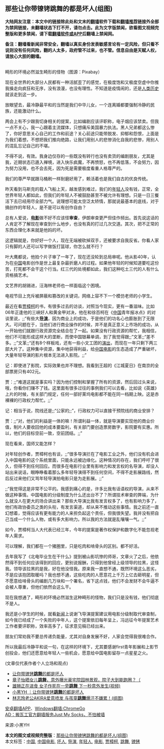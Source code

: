  <h2>那些让你带镣铐跳舞的都是坏人(组图)</h2> <p class="notice"><b>大陆网友注意：本文中的链接除此处和文末的<a href="https://github.com/bannedbook/fanqiang" >翻墙</a>软件下载和<a href="https://github.com/killgcd/justmysocks/blob/master/README.md">翻墙推荐</a>链接外全部为禁网链接，未翻墙状态下打不开，请勿点击。此为文字版禁闻，欲看图文视频完整版和更多禁闻，请下载<a href="https://github.com/bannedbook/fanqiang">翻墙软件或APP</a>后翻墙上禁闻网。</p><p>备注：翻墙看新闻非常安全，翻墙以真实身份发表敏感言论有一定风险，但只看不说则没有任何风险，翻的人太多，政府管不过来，也不管。信息自由是天赋人权，请放心大胆的翻墙。</b></p>  <div class="entry"> <p><br />畸形的环境必然滋生畸形的怪物（图源：Pixabay） </p> <p>现在全世界的大部分人民都有一种活腻歪了的感觉，在极度饱和又极度空虚中你推我搡走向疯狂和无序，没有浪漫，也没有理性。不知道是疫情闹的，还是<span class='wp_keywordlink'><a href="https://www.bannedbook.org/forum3/topic1750.html" title="考古学禁区-被掩藏的人类历史" target="_blank">人类历史</a></span>就该走到这一步。 </p> <p>放眼望去，最冷静最平和的当然是我们中华儿女，一个连离婚都要强制冷静的民族，还能激动什么。</p> <p>两会上有不少跟我切身相关的提案，比如编剧应该评职称，电子烟应该禁卖。但我一点不关心，我一心跟着主流媒体，只想痛斥美国暴力执法。黑人兄弟都这么惨了，你好意思关心自己的工作和前途？关心前途只能带脱发、抑郁和怨恨，上面是为我们着想，不想把我们推向绝路，让我们用别人的悲惨消化自我的悲惨，用别人的混乱忘记自己的不堪。</p> <p>不得不说，有效。我身边仅存的一些既没有转行也没有卖货的编剧朋友，尤其是我，近期状态已遁入禅境，进入快乐疯魔，不再愤怒，也不再低落，不会努力，因为努力没用，也不会去死，因为死是需要极度看重人格尊严的。</p> <p>我们的尊严早就跟马桶刷一样耐磨好用了，赖活着也是我们自古的优良传统。</p> <p>昨天看到马斯克的载人飞船上天，越发感到难过，我们的<a href="https://www.bannedbook.org/bnews/tag/%e5%b9%b4%e8%bd%bb%e4%ba%ba/" class="st_tag internal_tag" rel="tag" title="标签 年轻人 下的日志">年轻人</a>没有钱，正常，全世界年轻人都如此，但我们的年轻人不被鼓励甚至不被允许有理想。只是一日三餐活下去已经用尽全部力气。说理想可能太空泛太矫情，那就说最基本的底线，对于搞创作的年轻人，是不是可以有创作自由？</p> <p><center><center></center></center></p> <p>总有人爱说，<strong><a href="https://www.bannedbook.org/bnews/tag/%e7%94%b5%e5%bd%b1/" class="st_tag internal_tag" rel="tag" title="标签 电影 下的日志">电影</a></strong>做不好不应该怪<strong>审查</strong>，伊朗审查更严但佳作频出。首先说这话的人肯定不了解现在审查到什么地步，也没有真的打过几次交道。其次，把不正常的东西合理化本来就是他妈的坏。</p> <p><center><center></center></center></p> <p>这逻辑就是，你好好一个人，现在无端被砍掉双手，还被要求自我反省。你看人家只有脚的人还可以写字做饭打篮球，你怎么就不行？</p> <p><center><center></center></center></p> <p>叶大鹰都说，他拍个片子审了一年了，现在还没轮到总局审呢。他从影40年，认为在<span class='wp_keywordlink_affiliate'><a href="https://www.bannedbook.org/" title="中国" target="_blank">中国</a></span>电影创作是世上最复杂最折磨人的过程。如果他年轻的时候知道要吃这份苦，打死都不会干这个行当。红三代的处境都如此，我们这种吃土三代的人有什么资格搞艺术。</p>  <p><center><center></center></center></p> <p></p> <p><center><center></center></center></p> <p>文艺界的胡锡进，汪海林老师也一样面临这个困境。</p> <p><center><center></center></center></p> <p></p> <p><center><center></center></center></p> <p>电视节目上充斥被屏蔽和篡改的关键词，网络上容不下一个模仿老师的小学生。</p> <p><center><center></center></center></p> <p>最近在看<a href="https://www.bannedbook.org/bnews/tag/%e8%b4%be%e6%a8%9f%e6%9f%af/" class="st_tag internal_tag" rel="tag" title="标签 贾樟柯 下的日志">贾樟柯</a>的书，有很多过去的访谈，对照当今现实，更有一番滋味。比如06年正逢他的三峡好人和黄金甲对决，他在和徐百柯在《<a href="https://www.bannedbook.org/bnews/tag/%E4%B8%AD%E5%9B%BD/" class="st_tag internal_tag" rel="tag" title="标签 中国 下的日志">中国</a>青年报冰点》的对谈里说，;;“有些大<strong><a href="https://www.bannedbook.org/bnews/tag/%e5%af%bc%e6%bc%94/" class="st_tag internal_tag" rel="tag" title="标签 导演 下的日志">导演</a></strong>，因为商业上的成功，于是他们的功名心也膨胀到了无限大。可问题在于，当他们进行商业操作的时候，并不是真正意义上市场的成功，从一开始他们就跟行政资源完全结合在了一起。如果没有行政资源的帮忙，我相信，他们不可能形成这样大的垄断，而使中国银幕单调，到了我觉得跟;;”文革;;“差不多。;;”文革;;“还有8个样板戏，还有一些小文工团的<span class='wp_keywordlink_affiliate'><a href="https://zh-cn.shenyunperformingarts.org/" title="演出" target="_blank">演出</a></span>，而现在一年只剩下两三部大片了。这种集中资源，集中地获得利益，给<a href="https://www.bannedbook.org/bnews/tag/%E4%B8%AD%E5%9B%BD%E7%94%B5%E5%BD%B1/" class="st_tag internal_tag" rel="tag" title="标签 中国电影 下的日志">中国电影</a>的生态造成了严重破坏，大量年轻导演的影片根本无法进入影院。;;”</p> <p><center><center></center></center></p> <p>记：即使进了影院，实际效果也并不理想。我看到王超的《江城夏日》在南京的全部票房只有402元。</p> <p><center><center></center></center></p>  <p>贾：;;“难道这就是事实吗？因为他们控制和掌握了所有的资源，然后回过头来说，哦，你看你们赚不了钱。这里面有很多过往的事例我们可以去看，比如说《英雄》上片的时候，有关部门规定，任何一部好莱坞电影都不能在同一档期上映。这是赤裸裸的行政权力帮忙。;;”</p> <p><center><center></center></center></p> <p>记：相当于说，院线还是;;“公家的;;”，行政权力可以直接干预院线的商业安排？</p> <p><center><center></center></center></p> <p>贾：;;“对，他们的利益是一体的嘛！所谓利益一体，就是导演要实现他的商业价值，制片人要收回他的成本要盈利，有关部门要创造票房数字，影院要有实惠。所以，他们的目标空前一致，空前团结。;;”</p> <p><center><center></center></center></p> <p>现在看来，国师又能怎样？</p> <p><center><center></center></center></p> <p>对年轻创作者，贾樟柯也有谈，;;“很多导演拦在了电影工业之外，他们没有机会进入中国电影的这个系统里面，只能永远被边缘化。这种情况的存在，我们呼吁了很久，但得不到任何回应。而很多在电影行业里有影响力和发言权的名导演，却没人站出来说话，眼睁睁看着那么多年轻导演得不到任何空间，不得不走影展路线，然后反过来他们又骂年轻导演拍电影只是为走影展。;;”</p> <p><center><center></center></center><center></center></p> <p>;;“我觉得这是非常不公平的。我感到痛心的是，许多比我有话语权的导演，从来不做这种事情。中国电影的分级制度为什么还出台不了？所谓技术审查的弊端，为什么就没人在更大的场合讲出来？那些大导演比我有发言权多了，也有影响力多了，他们有政协委员之类的头衔，有发言渠道，却从来不推动这些事情。我之前还一直幻想着，觉得应该有更有能力的人来担负起这个责任，但我很失望。我并没有把自己当成一个什么人物，或有多大影响力。所以我的方法就是乱嚷嚷一气。;;”</p> <p><center><center></center></center></p> <p>如今，贾樟柯当人大代表已经三年，今年的提案是著作权保护和数字化不能忽视老年人需求。</p>  <p><center><center></center></center></p> <p>可以理解，我们都在一个猪圈里，只是吃肉和啃骨头的区别。都不好活。</p> <p><center><center></center></center></p> <p>去年我写了《北电毕业生在干什么》提到被山影坑惨的师哥，文章火了之后，他依然得不到任何应该得到的回应，更别说报酬，只得到他曾经上级领导的拉黑，这怪我。领导该拉黑的是我，好在他没怪我。原来我一直想不通，既然环境这么恶劣，不是应该抱团取暖吗？我也想不通，这些吃肉的人愿意花上千万上亿去砸明星，但不愿意给啃骨头的编剧几万块和一个署名，省下这点钱，他们不会发财不会牛逼不会被人尊重，但他们依然会这么干。</p> <p><center><center></center></center></p> <p>现在我想通了，畸形的环境必然滋生这种畸形的怪物，我们只是没有钱，他们彻底不是人。</p> <p><center><center></center></center></p> <p>我还是小学生的时候，就看<span class='wp_keywordlink_affiliate'><a href="https://www.bannedbook.org/" title="新闻">新闻</a></span>上说谢飞导演提案建议用电影分级制取代审查制，如今我已经成了一个失败的中年人，这个提案依旧每年呈上，冯远征今年提案艺术工作者要评职称，效率高多了，征求意见稿已经出来。</p> <p><center><center></center></center></p> <p>朋友们常劝我不要总传递负能量，尤其对自身发展不好，人家会觉得我很难合作。</p> <p><center><center></center></center></p> <p>所以我最后冷静平和说一句，在这样的环境下，尤其要感谢first青年影展和上影节创投会，他们还愿意给年轻人一些机会，愿意给中国电影留存一点星星之火。</p> <p><center><center></center></center>(文章仅代表作者个人立场和观点)<center><center></center></center><center> </center> </p>  <ul class='op-related-articles' title='相关阅读'> <li><a href='https://www.bannedbook.org/bnews/ssgc/20200620/1347918.html' target='_blank'>让你带镣铐<b>跳舞</b>的都是坏人</a></li> <li><a href='https://www.bannedbook.org/bnews/health/20200620/1347682.html' target='_blank'>章子怡晒女儿<b>跳舞</b>，意外曝光豪宅院园林景观，院子大到能跑圈？（</a></li> <li><a href='https://www.bannedbook.org/bnews/funmedia/20200604/1339436.html' target='_blank'>雄狮正在进食 女子作死在一旁<b>跳舞</b> 下一秒意外发生(视频)</a></li> <li><a href='https://www.bannedbook.org/bnews/baitai/20200602/1338042.html' target='_blank'>小黑YH ｜让你带镣铐<b>跳舞</b>的都是坏人</a></li> <li><a href='https://www.bannedbook.org/bnews/yule/20200529/1336167.html' target='_blank'>林志玲老公AKIRA爱意喷发 与孩童<b>跳舞</b>爆汗不嫌累！(组图)</a></li> </ul> <div class="texttj"> <a href="https://github.com/bannedbook/fanqiang/wiki/%E7%A6%81%E9%97%BB%E7%BD%91%E5%AE%89%E5%8D%93%E7%BF%BB%E5%A2%99%E6%96%B0%E9%97%BBAPP" target="_blank">安卓翻墙APP</a>、<a href="https://github.com/bannedbook/fanqiang/wiki/Chrome%E4%B8%80%E9%94%AE%E7%BF%BB%E5%A2%99%E5%8C%85" target="_blank">Windows翻墙:ChromeGo</a><br/> <a href="https://github.com/killgcd/justmysocks/blob/master/README.md" target="_blank">AD：搬瓦工官方翻墙服务Just My Socks，不怕被墙</a> </div><p>来源:小黑YH</p><a name='sharetosocial'></a>         <div><b>本文的图文或视频完整版</b>：<a href='https://www.bannedbook.org/bnews/comments/20200622/1348482.html'>那些让你带镣铐跳舞的都是坏人(组图)</a></div>  </div><!--END ENTRY--> <div class="postfooter"> <div>本文标签：<a href="https://www.bannedbook.org/bnews/tag/%E4%B8%AD%E5%9B%BD/" rel="tag">中国</a>, <a href="https://www.bannedbook.org/bnews/tag/%E4%B8%AD%E5%9B%BD%E7%94%B5%E5%BD%B1/" rel="tag">中国电影</a>, <a href="https://www.bannedbook.org/bnews/tag/%E5%9D%8F%E4%BA%BA/" rel="tag">坏人</a>, <a href="https://www.bannedbook.org/bnews/tag/%e5%af%bc%e6%bc%94/" rel="tag">导演</a>, <a href="https://www.bannedbook.org/bnews/tag/%e5%b9%b4%e8%bd%bb%e4%ba%ba/" rel="tag">年轻人</a>, <a href="https://www.bannedbook.org/bnews/tag/%e7%94%b5%e5%bd%b1/" rel="tag">电影</a>, <a href="https://www.bannedbook.org/bnews/tag/%e8%b4%be%e6%a8%9f%e6%9f%af/" rel="tag">贾樟柯</a>, <a href="https://www.bannedbook.org/bnews/tag/%e8%b7%b3%e8%88%9e/" rel="tag">跳舞</a>, <a href="https://www.bannedbook.org/bnews/tag/%E9%95%A3%E9%93%90/" rel="tag">镣铐</a></div>  </div><!--END POSTFOOTER--> 